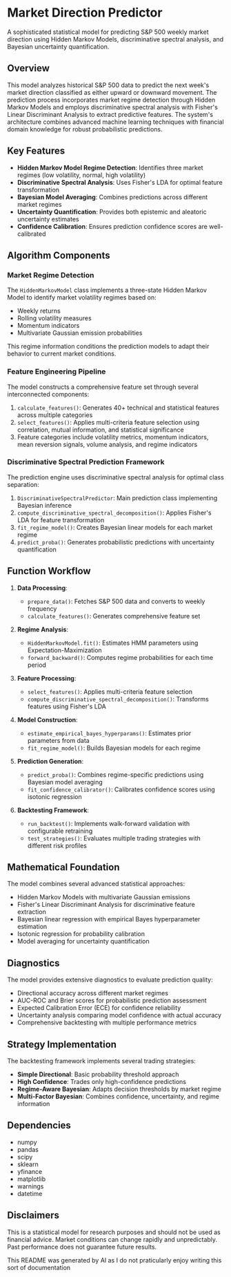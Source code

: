 # Market Direction Predictor

A sophisticated statistical model for predicting S&P 500 weekly market direction using Hidden Markov Models, discriminative spectral analysis, and Bayesian uncertainty quantification.

## Overview

This model analyzes historical S&P 500 data to predict the next week's market direction classified as either upward or downward movement. The prediction process incorporates market regime detection through Hidden Markov Models and employs discriminative spectral analysis with Fisher's Linear Discriminant Analysis to extract predictive features. The system's architecture combines advanced machine learning techniques with financial domain knowledge for robust probabilistic predictions.

## Key Features

- **Hidden Markov Model Regime Detection**: Identifies three market regimes (low volatility, normal, high volatility)
- **Discriminative Spectral Analysis**: Uses Fisher's LDA for optimal feature transformation
- **Bayesian Model Averaging**: Combines predictions across different market regimes
- **Uncertainty Quantification**: Provides both epistemic and aleatoric uncertainty estimates
- **Confidence Calibration**: Ensures prediction confidence scores are well-calibrated

## Algorithm Components

### Market Regime Detection

The `HiddenMarkovModel` class implements a three-state Hidden Markov Model to identify market volatility regimes based on:
- Weekly returns
- Rolling volatility measures  
- Momentum indicators
- Multivariate Gaussian emission probabilities

This regime information conditions the prediction models to adapt their behavior to current market conditions.

### Feature Engineering Pipeline

The model constructs a comprehensive feature set through several interconnected components:

1. `calculate_features()`: Generates 40+ technical and statistical features across multiple categories
2. `select_features()`: Applies multi-criteria feature selection using correlation, mutual information, and statistical significance
3. Feature categories include volatility metrics, momentum indicators, mean reversion signals, volume analysis, and regime indicators

### Discriminative Spectral Prediction Framework

The prediction engine uses discriminative spectral analysis for optimal class separation:

1. `DiscriminativeSpectralPredictor`: Main prediction class implementing Bayesian inference
2. `compute_discriminative_spectral_decomposition()`: Applies Fisher's LDA for feature transformation
3. `fit_regime_model()`: Creates Bayesian linear models for each market regime
4. `predict_proba()`: Generates probabilistic predictions with uncertainty quantification

## Function Workflow

1. **Data Processing**:
   - `prepare_data()`: Fetches S&P 500 data and converts to weekly frequency
   - `calculate_features()`: Generates comprehensive feature set

2. **Regime Analysis**:
   - `HiddenMarkovModel.fit()`: Estimates HMM parameters using Expectation-Maximization
   - `forward_backward()`: Computes regime probabilities for each time period

3. **Feature Processing**:
   - `select_features()`: Applies multi-criteria feature selection
   - `compute_discriminative_spectral_decomposition()`: Transforms features using Fisher's LDA

4. **Model Construction**:
   - `estimate_empirical_bayes_hyperparams()`: Estimates prior parameters from data
   - `fit_regime_model()`: Builds Bayesian models for each regime

5. **Prediction Generation**:
   - `predict_proba()`: Combines regime-specific predictions using Bayesian model averaging
   - `fit_confidence_calibrator()`: Calibrates confidence scores using isotonic regression

6. **Backtesting Framework**:
   - `run_backtest()`: Implements walk-forward validation with configurable retraining
   - `test_strategies()`: Evaluates multiple trading strategies with different risk profiles

## Mathematical Foundation

The model combines several advanced statistical approaches:
- Hidden Markov Models with multivariate Gaussian emissions
- Fisher's Linear Discriminant Analysis for discriminative feature extraction
- Bayesian linear regression with empirical Bayes hyperparameter estimation
- Isotonic regression for probability calibration
- Model averaging for uncertainty quantification

## Diagnostics

The model provides extensive diagnostics to evaluate prediction quality:

- Directional accuracy across different market regimes
- AUC-ROC and Brier scores for probabilistic prediction assessment
- Expected Calibration Error (ECE) for confidence reliability
- Uncertainty analysis comparing model confidence with actual accuracy
- Comprehensive backtesting with multiple performance metrics

## Strategy Implementation

The backtesting framework implements several trading strategies:

- **Simple Directional**: Basic probability threshold approach
- **High Confidence**: Trades only high-confidence predictions
- **Regime-Aware Bayesian**: Adapts decision thresholds by market regime
- **Multi-Factor Bayesian**: Combines confidence, uncertainty, and regime information

## Dependencies

- numpy
- pandas
- scipy
- sklearn
- yfinance
- matplotlib
- warnings
- datetime

## Disclaimers

This is a statistical model for research purposes and should not be used as financial advice. Market conditions can change rapidly and unpredictably. Past performance does not guarantee future results.

This README was generated by AI as I do not praticularly enjoy writing this sort of documentation

